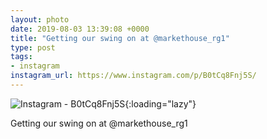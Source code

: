 ```yaml
---
layout: photo
date: 2019-08-03 13:39:08 +0000
title: "Getting our swing on at @markethouse_rg1"
type: post
tags:
- instagram
instagram_url: https://www.instagram.com/p/B0tCq8Fnj5S/
---
```


![Instagram - B0tCq8Fnj5S](https://colinseymour.co.uk/img/B0tCq8Fnj5S.jpg){:loading="lazy"}

Getting our swing on at @markethouse_rg1
